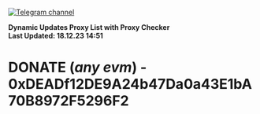 [![Telegram channel](https://img.shields.io/endpoint?url=https://runkit.io/damiankrawczyk/telegram-badge/branches/master?url=https://t.me/n4z4v0d)](https://t.me/n4z4v0d) 

**Dynamic Updates Proxy List with Proxy Checker**  
**Last Updated: 18.12.23 14:51**

# DONATE (_any evm_) - 0xDEADf12DE9A24b47Da0a43E1bA70B8972F5296F2
